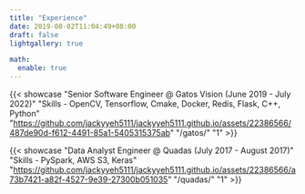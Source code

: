 ```yaml
---
title: "Experience"
date: 2019-08-02T11:04:49+08:00
draft: false
lightgallery: true

math:
  enable: true
---
```


<!-- 
{{- $title = .Get 0 | default $title -}}
{{- $summary = .Get 1 | default $summary -}}
{{- $image = .Get 2 | default $image -}}
{{- $link = .Get 3 | default $link -}}
{{- $column = .Get 4 | default $column -}}
{{- $linkExtra = .Get 5 | default $linkExtra -}} 
-->

{{< showcase 
"Senior Software Engineer @ Gatos Vision (June 2019 - July 2022)"
"Skills - OpenCV, Tensorflow, Cmake, Docker, Redis, Flask, C++, Python"
"https://github.com/jackyyeh5111/jackyyeh5111.github.io/assets/22386566/487de90d-f612-4491-85a1-5405315375ab" 
"/gatos/" 
"1" >}}

{{< showcase 
"Data Analyst Engineer @ Quadas (July 2017 - August 2017)"
"Skills - PySpark, AWS S3, Keras"
"https://github.com/jackyyeh5111/jackyyeh5111.github.io/assets/22386566/a73b7421-a82f-4527-9e39-27300b051035" 
"/quadas/" 
"1" >}}
